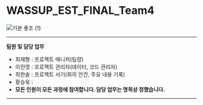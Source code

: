 # WASSUP_EST_FINAL_Team4

![기분 좋조 (1)](https://github.com/2j0123/WASSUP_EST_FINAL_Team4/assets/91775854/2c6c6676-1fed-4f78-a925-116a68940786)


---
**팀원 및 담당 업무**
  + 최재형 : 프로젝트 매니저(팀장) 
  + 이진영 : 프로젝트 관리자(데이터, 코드 관리자)
  + 최한솔 : 프로젝트 서기(회의 안건, 주요 내용 기록)
  + 황승욱 : 
  + **모든 인원이 모든 과정에 참여합니다. 담당 업무는 명목상 정했습니다.**
---
